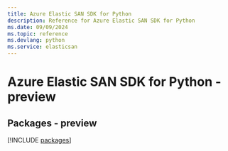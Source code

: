 ```yaml
---
title: Azure Elastic SAN SDK for Python
description: Reference for Azure Elastic SAN SDK for Python
ms.date: 09/09/2024
ms.topic: reference
ms.devlang: python
ms.service: elasticsan
---
```

# Azure Elastic SAN SDK for Python - preview
## Packages - preview
[!INCLUDE [packages](elastic-san-index.md)]